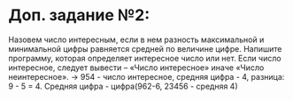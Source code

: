 # Доп. задание №2:

Назовем число интересным, если в нем разность максимальной и минимальной цифры равняется средней по величине цифре. Напишите программу, которая определяет интересное число или нет. Если число интересное, следует вывести – «Число интересное» иначе «Число неинтересное».
-> 954 - число интересное, средняя цифра - 4, разница: 9 - 5 = 4.
Средняя цифра - цифра(962-6, 23456 - средняя 4) 
